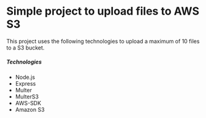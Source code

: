 # Simple project to upload files to AWS S3

This project uses the following technologies to upload a maximum of 10 files to a S3 bucket.

##### Technologies
* Node.js
* Express
* Multer
* MulterS3
* AWS-SDK
* Amazon S3

